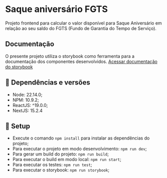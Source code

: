 # Saque aniversário FGTS

Projeto frontend para calcular o valor disponível para Saque Aniversário em relação ao seu saldo do FGTS (Fundo de Garantia do Tempo de Serviço).

## Documentação

O presente projeto utiliza o storybook como ferramenta para a documentação dos componentes desenvolvidos.
[Acessar documentação do storybook](https://storybook.js.org/)

## 🔀 Dependências e versões

- Node: 22.14.0;
- NPM: 10.9.2;
- ReactJS: ^19.0.0;
- NextJS: 15.2.4

## 🔧 Setup

- Execute o comando `npm install` para instalar as dependências do projeto;
- Para executar o projeto em modo desenvolvimento: `npm run dev`;
- Para gerar um build do projeto: `npm run build`;
- Para executar o build em modo local: `npm run start`;
- Para executar os testes: `npm run test`;
- Para executar o storybook: `npm run storybook`;

